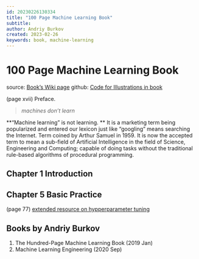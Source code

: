 ```yaml
---
id: 20230226130334
title: "100 Page Machine Learning Book"
subtitle: 
author: Andriy Burkov
created: 2023-02-26
keywords: book, machine-learning
---
```


# 100 Page Machine Learning Book
source: [Book’s Wiki page](theMLbook.com)
github: [Code for Illustrations in book](https://github.com/aburkov/theMLbook)

(page xvii) Preface. 

> _machines don’t learn_

**“Machine learning” is not learning. **
It is a marketing term being popularized and entered our lexicon just like “googling” means searching the Internet.
Term coined by Arthur Samuel in 1959.
It is now the accepted term to mean a sub-field of Artificial Intelligence in the field of Science, Engineering and Computing; capable of doing tasks without the traditional rule-based algorithms of procedural programming.

## Chapter 1 Introduction

## Chapter 5 Basic Practice

(page 77)
[extended resource on hypperparameter tuning](http://themlbook.com/wiki/doku.php?id=hyperparameter_tuning)


## Books by Andriy Burkov

1. The Hundred-Page Machine Learning Book (2019 Jan)
2. Machine Learning Engineering (2020 Sep)

